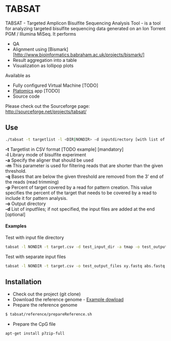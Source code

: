 # TABSAT

TABSAT - Targeted Amplicon Bisulfite Sequencing Analysis Tool - is a tool for analyzing targeted bisulfite sequencing data generated on an Ion Torrent PGM / Illumina MiSeq. 
It performs
* QA
* Alignment using [Bismark][http://www.bioinformatics.babraham.ac.uk/projects/bismark/]
* Result aggregation into a table
* Visualization as lollipop plots

Available as
* Fully configured Virtual Machine [TODO]
* [Platomics](www.platomics.com) app [TODO]
* Source code

Please check out the Sourceforge page: http://sourceforge.net/projects/tabsat/

## Use
```sh
./tabsat -t targetlist -l <DIR|NONDIR> -d inputdirectory [with list of files] -a aligner <bowtie2|tmap> -o outputdirectory [files]
```
**-t** Targetlist in CSV format [TODO example] [mandatory]<br />
**-l** Library mode of bisulfite experiment<br />
**-a** Specify the aligner that should be used<br />
**-m** This parameter is used for filtering reads that are shorter than the given threshold.<br />
**-q** Bases that are below the given threshold are removed from the 3’ end of the reads (read trimming)<br />
**-p** Percent of target covered by a read for pattern creation. This value specifies the percent of the target that needs to be covered by a read to include it for pattern analysis.<br />
**-o** Output directory<br />
**-d** List of inputfiles; if not specified, the input files are added at the end [optional]<br />

#### Examples
Test with input file directory
```sh
tabsat -l NONDIR -t target.csv -d test_input_dir -a tmap -o test_output_dir
```
Test with separate input files
```sh
tabsat -l NONDIR -t target.csv -o test_output_files xy.fastq abs.fastq
```


## Installation
* Check out the project (git clone)
* Download the reference genome - [Example dowload](ftp://gsapubftp-anonymous@ftp.broadinstitute.org/bundle/2.8/hg19/ucsc.hg19.fasta.gz)
* Prepare the reference genome
```sh
$ tabsat/reference/prepareReference.sh
```
* Prepare the CpG file
```sh
apt-get install p7zip-full
```


